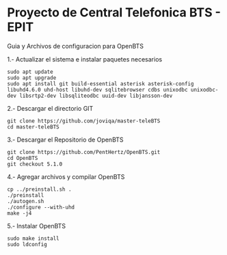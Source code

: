 # Proyecto de Central Telefonica BTS - EPIT
Guia y Archivos de configuracion para OpenBTS


1.- Actualizar el sistema e instalar paquetes necesarios

```
sudo apt update
sudo apt upgrade
sudo apt install git build-essential asterisk asterisk-config libuhd4.6.0 uhd-host libuhd-dev sqlitebrowser cdbs unixodbc unixodbc-dev libsrtp2-dev libsqliteodbc uuid-dev libjansson-dev
```

2.- Descargar el directorio GIT

```
git clone https://github.com/joviqa/master-teleBTS
cd master-teleBTS
```

3.- Descargar el Repositorio de OpenBTS

```
git clone https://github.com/PentHertz/OpenBTS.git
cd OpenBTS
git checkout 5.1.0
```

4.- Agregar archivos y compilar OpenBTS

```
cp ../preinstall.sh .
./preinstall
./autogen.sh
./configure --with-uhd
make -j4

```

5.- Instalar OpenBTS

```
sudo make install
sudo ldconfig
```



